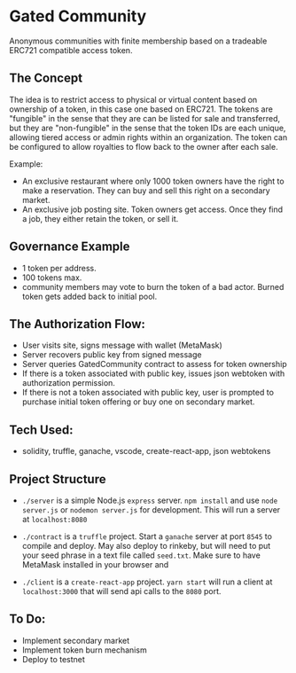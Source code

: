 # Gated Community
Anonymous communities with finite membership based on a tradeable ERC721 compatible access token. 

## The Concept
The idea is to restrict access to physical or virtual content based on ownership of a token, in this case one based on ERC721. The tokens are "fungible" in the sense that they are can be listed for sale and transferred, but they are "non-fungible" in the sense that the token IDs are each unique, allowing tiered access or admin rights within an organization. The token can be configured to allow royalties to flow back to the owner after each sale.

Example:
- An exclusive restaurant where only 1000 token owners have the right to make a reservation. They can buy and sell this right on a secondary market. 
- An exclusive job posting site. Token owners get access. Once they find a job, they either retain the token, or sell it. 

## Governance Example
- 1 token per address. 
- 100 tokens max. 
- community members may vote to burn the token of a bad actor. Burned token gets added back to initial pool.

## The Authorization Flow:
- User visits site, signs message with wallet (MetaMask)
- Server recovers public key from signed message
- Server queries GatedCommunity contract to assess for token ownership
- If there is a token associated with public key, issues json webtoken with authorization permission.
- If there is not a token associated with public key, user is prompted to purchase initial token offering or buy one on secondary market. 

## Tech Used:
- solidity, truffle, ganache, vscode, create-react-app, json webtokens

## Project Structure

- `./server` is a simple Node.js `express` server. `npm install` and use `node server.js` or `nodemon server.js` for development. This will run a server at `localhost:8080`

- `./contract` is a `truffle` project. Start a `ganache` server at port `8545` to compile and deploy. May also deploy to rinkeby, but will need to put your seed phrase in a text file called `seed.txt`. Make sure to have MetaMask installed in your browser and 

- `./client` is a `create-react-app` project. `yarn start` will run a client at `localhost:3000` that will send api calls to the `8080` port. 

## To Do:

- Implement secondary market
- Implement token burn mechanism
- Deploy to testnet
